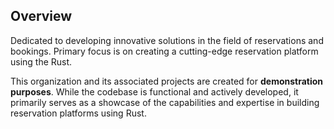 ## Overview
Dedicated to developing innovative solutions in the field of reservations and bookings. Primary focus is on creating a cutting-edge reservation platform using the Rust. 

This organization and its associated projects are created for __demonstration purposes__. While the codebase is functional and actively developed, it primarily serves as a showcase of the capabilities and expertise in building reservation platforms using Rust.

